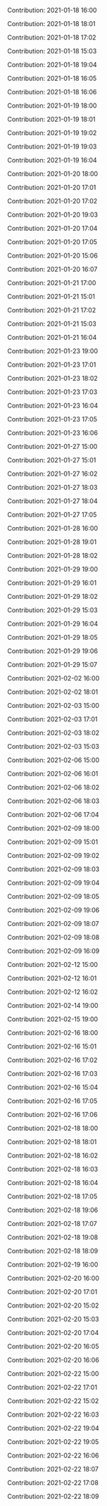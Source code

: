 Contribution: 2021-01-18 16:00

Contribution: 2021-01-18 18:01

Contribution: 2021-01-18 17:02

Contribution: 2021-01-18 15:03

Contribution: 2021-01-18 19:04

Contribution: 2021-01-18 16:05

Contribution: 2021-01-18 16:06

Contribution: 2021-01-19 18:00

Contribution: 2021-01-19 18:01

Contribution: 2021-01-19 19:02

Contribution: 2021-01-19 19:03

Contribution: 2021-01-19 16:04

Contribution: 2021-01-20 18:00

Contribution: 2021-01-20 17:01

Contribution: 2021-01-20 17:02

Contribution: 2021-01-20 19:03

Contribution: 2021-01-20 17:04

Contribution: 2021-01-20 17:05

Contribution: 2021-01-20 15:06

Contribution: 2021-01-20 16:07

Contribution: 2021-01-21 17:00

Contribution: 2021-01-21 15:01

Contribution: 2021-01-21 17:02

Contribution: 2021-01-21 15:03

Contribution: 2021-01-21 16:04

Contribution: 2021-01-23 19:00

Contribution: 2021-01-23 17:01

Contribution: 2021-01-23 18:02

Contribution: 2021-01-23 17:03

Contribution: 2021-01-23 16:04

Contribution: 2021-01-23 17:05

Contribution: 2021-01-23 16:06

Contribution: 2021-01-27 15:00

Contribution: 2021-01-27 15:01

Contribution: 2021-01-27 16:02

Contribution: 2021-01-27 18:03

Contribution: 2021-01-27 18:04

Contribution: 2021-01-27 17:05

Contribution: 2021-01-28 16:00

Contribution: 2021-01-28 19:01

Contribution: 2021-01-28 18:02

Contribution: 2021-01-29 19:00

Contribution: 2021-01-29 16:01

Contribution: 2021-01-29 18:02

Contribution: 2021-01-29 15:03

Contribution: 2021-01-29 16:04

Contribution: 2021-01-29 18:05

Contribution: 2021-01-29 19:06

Contribution: 2021-01-29 15:07

Contribution: 2021-02-02 16:00

Contribution: 2021-02-02 18:01

Contribution: 2021-02-03 15:00

Contribution: 2021-02-03 17:01

Contribution: 2021-02-03 18:02

Contribution: 2021-02-03 15:03

Contribution: 2021-02-06 15:00

Contribution: 2021-02-06 16:01

Contribution: 2021-02-06 18:02

Contribution: 2021-02-06 18:03

Contribution: 2021-02-06 17:04

Contribution: 2021-02-09 18:00

Contribution: 2021-02-09 15:01

Contribution: 2021-02-09 19:02

Contribution: 2021-02-09 18:03

Contribution: 2021-02-09 19:04

Contribution: 2021-02-09 18:05

Contribution: 2021-02-09 19:06

Contribution: 2021-02-09 18:07

Contribution: 2021-02-09 18:08

Contribution: 2021-02-09 16:09

Contribution: 2021-02-12 15:00

Contribution: 2021-02-12 16:01

Contribution: 2021-02-12 16:02

Contribution: 2021-02-14 19:00

Contribution: 2021-02-15 19:00

Contribution: 2021-02-16 18:00

Contribution: 2021-02-16 15:01

Contribution: 2021-02-16 17:02

Contribution: 2021-02-16 17:03

Contribution: 2021-02-16 15:04

Contribution: 2021-02-16 17:05

Contribution: 2021-02-16 17:06

Contribution: 2021-02-18 18:00

Contribution: 2021-02-18 18:01

Contribution: 2021-02-18 16:02

Contribution: 2021-02-18 16:03

Contribution: 2021-02-18 16:04

Contribution: 2021-02-18 17:05

Contribution: 2021-02-18 19:06

Contribution: 2021-02-18 17:07

Contribution: 2021-02-18 19:08

Contribution: 2021-02-18 18:09

Contribution: 2021-02-19 16:00

Contribution: 2021-02-20 16:00

Contribution: 2021-02-20 17:01

Contribution: 2021-02-20 15:02

Contribution: 2021-02-20 15:03

Contribution: 2021-02-20 17:04

Contribution: 2021-02-20 16:05

Contribution: 2021-02-20 16:06

Contribution: 2021-02-22 15:00

Contribution: 2021-02-22 17:01

Contribution: 2021-02-22 15:02

Contribution: 2021-02-22 16:03

Contribution: 2021-02-22 19:04

Contribution: 2021-02-22 19:05

Contribution: 2021-02-22 16:06

Contribution: 2021-02-22 18:07

Contribution: 2021-02-22 17:08

Contribution: 2021-02-22 18:09

